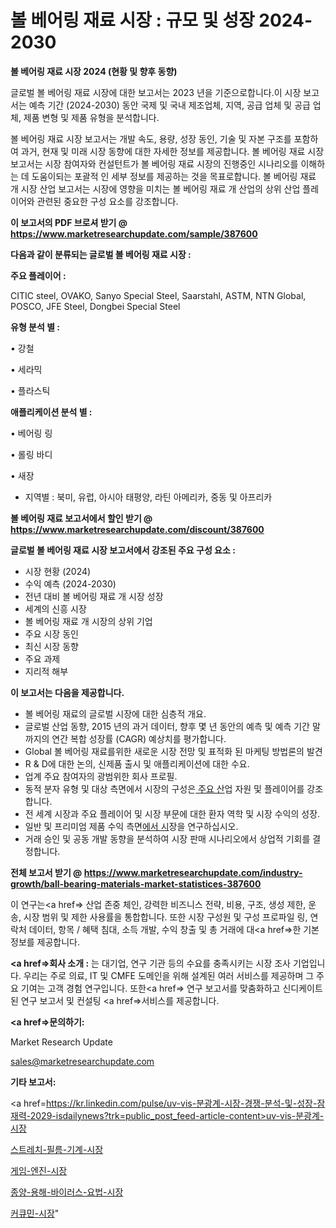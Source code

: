 # 볼 베어링 재료 시장 : 규모 및 성장 2024-2030

<strong>볼 베어링 재료 시장 2024 (현황 및 향후 동향)</strong>

글로벌 볼 베어링 재료 시장에 대한 보고서는 2023 년을 기준으로합니다.이 시장 보고서는 예측 기간 (2024-2030) 동안 국제 및 국내 제조업체, 지역, 공급 업체 및 공급 업체, 제품 변형 및 제품 유형을 분석합니다.

볼 베어링 재료 시장 보고서는 개발 속도, 용량, 성장 동인, 기술 및 자본 구조를 포함하여 과거, 현재 및 미래 시장 동향에 대한 자세한 정보를 제공합니다. 볼 베어링 재료 시장 보고서는 시장 참여자와 컨설턴트가 볼 베어링 재료 시장의 진행중인 시나리오를 이해하는 데 도움이되는 포괄적 인 세부 정보를 제공하는 것을 목표로합니다. 볼 베어링 재료 개 시장 산업 보고서는 시장에 영향을 미치는 볼 베어링 재료 개 산업의 상위 산업 플레이어와 관련된 중요한 구성 요소를 강조합니다.



<strong>이 보고서의 PDF 브로셔 받기 @ <a href=https://www.marketresearchupdate.com/sample/387600>https://www.marketresearchupdate.com/sample/387600</a></strong>



<strong>다음과 같이 분류되는 글로벌 볼 베어링 재료 시장 :</strong>



<strong>주요 플레이어 :</strong>

CITIC steel, OVAKO, Sanyo Special Steel, Saarstahl, ASTM, NTN Global, POSCO, JFE Steel, Dongbei Special Steel



<strong>유형 분석 별 :</strong>

• 강철

• 세라믹

• 플라스틱



<strong>애플리케이션 분석 별 :</strong>

• 베어링 링

• 롤링 바디

• 새장

<ul>
  <li>지역별 : 북미, 유럽, 아시아 태평양, 라틴 아메리카, 중동 및 아프리카</li>
</ul>


<strong>볼 베어링 재료 보고서에서 할인 받기 @ <a href=https://www.marketresearchupdate.com/discount/387600>https://www.marketresearchupdate.com/discount/387600</a></strong>



<strong>글로벌 볼 베어링 재료 시장 보고서에서 강조된 주요 구성 요소 :</strong>
<ul>
  <li>시장 현황 (2024)</li>
  <li>수익 예측 (2024-2030)</li>
  <li>전년 대비 볼 베어링 재료 개 시장 성장</li>
  <li>세계의 신흥 시장</li>
  <li>볼 베어링 재료 개 시장의 상위 기업</li>
  <li>주요 시장 동인</li>
  <li>최신 시장 동향</li>
  <li>주요 과제</li>
  <li>지리적 해부</li>
</ul>


<strong>이 보고서는 다음을 제공합니다.</strong>
<ul>
  <li>볼 베어링 재료의 글로벌 시장에 대한 심층적 개요.</li>
  <li>글로벌 산업 동향, 2015 년의 과거 데이터, 향후 몇 년 동안의 예측 및 예측 기간 말까지의 연간 복합 성장률 (CAGR) 예상치를 평가합니다.</li>
  <li>Global 볼 베어링 재료를위한 새로운 시장 전망 및 표적화 된 마케팅 방법론의 발견</li>
  <li>R &amp; D에 대한 논의, 신제품 출시 및 애플리케이션에 대한 수요.</li>
  <li>업계 주요 참여자의 광범위한 회사 프로필.</li>
  <li>동적 분자 유형 및 대상 측면에서 시장의 구성은<a href=> 주요 산</a>업 자원 및 플레이어를 강조합니다.</li>
  <li>전 세계 시장과 주요 플레이어 및 시장 부문에 대한 환자 역학 및 시장 수익의 성장.</li>
  <li>일반 및 프리미엄 제품 수익 측면<a href=>에서 시</a>장을 연구하십시오.</li>
  <li>거래 승인 및 공동 개발 동향을 분석하여 시장 판매 시나리오에서 상업적 기회를 결정합니다.</li>
</ul>



<strong>전체 보고서 받기 @ <a href=https://www.marketresearchupdate.com/industry-growth/ball-bearing-materials-market-statistices-387600>https://www.marketresearchupdate.com/industry-growth/ball-bearing-materials-market-statistices-387600</a></strong>

이 연구는<a href=> 산업 존중</a> 체인, 강력한 비즈니스 전략, 비용, 구조, 생성 제한, 운송, 시장 범위 및 제한 사용률을 통합합니다. 또한 시장 구성원 및 구성 프로파일 링, 연락처 데이터, 항목 / 혜택 침대, 소득 개발, 수익 창출 및 총 거래에 대<a href=>한 기본 </a>정보를 제공합니다.



<strong><a href=>회사 소</a>개 :</strong>
는 대기업, 연구 기관 등의 수요를 충족시키는 시장 조사 기업입니다. 우리는 주로 의료, IT 및 CMFE 도메인을 위해 설계된 여러 서비스를 제공하며 그 주요 기여는 고객 경험 연구입니다. 또한<a href=> 연구 보</a>고서를 맞춤화하고 신디케이트 된 연구 보고서 및 컨설팅 <a href=>서비스</a>를 제공합니다.



<strong><a href=>문의하기:</a></strong>

Market Research Update

sales@marketresearchupdate.com



<strong>기타 보고서:</strong>

<a href=https://kr.linkedin.com/pulse/uv-vis-분광계-시장-경쟁-분석-및-성장-잠재력-2029-isdailynews?trk=public_post_feed-article-content>uv-vis-분광계-시장</a>

<a href=https://www.linkedin.com/pulse/스트레치-필름-기계-시장-진입-전략-및-위험-평가2029년-consumer-connection-chronicles-24-/>스트레치-필름-기계-시장</a>

<a href=https://www.linkedin.com/pulse/게임-엔진-시장-경쟁-분석-및-성장-잠재력-2029-trendsetters-talk-360-analysis-nr2lf/>게임-엔진-시장</a>

<a href=https://www.linkedin.com/pulse/종양-용해-바이러스-요법-시장-규모-및-성장-2023-consumer-connection-chronicles-24--qzjaf/>종양-용해-바이러스-요법-시장</a>

<a href=https://www.linkedin.com/pulse/커큐민-시장-세분화-연구-및-목표-고객2030년-survey-savvy-insights-360-analysis-rwnfc/>커큐민-시장</a>"
